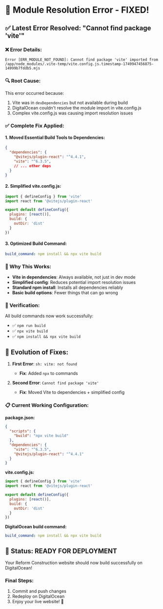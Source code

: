 # 🔧 Module Resolution Error - FIXED!

## ✅ **Latest Error Resolved: "Cannot find package 'vite'"**

### **❌ Error Details:**
```
Error [ERR_MODULE_NOT_FOUND]: Cannot find package 'vite' imported from /app/node_modules/.vite-temp/vite.config.js.timestamp-1749947456875-14999b7fddb5.mjs
```

### **🔍 Root Cause:**
This error occurred because:
1. Vite was in `devDependencies` but not available during build
2. DigitalOcean couldn't resolve the module import in vite.config.js
3. Complex vite.config.js was causing import resolution issues

### **✅ Complete Fix Applied:**

#### **1. Moved Essential Build Tools to Dependencies:**
```json
{
  "dependencies": {
    "@vitejs/plugin-react": "^4.4.1",
    "vite": "^6.3.5",
    // ... other deps
  }
}
```

#### **2. Simplified vite.config.js:**
```javascript
import { defineConfig } from 'vite'
import react from '@vitejs/plugin-react'

export default defineConfig({
  plugins: [react()],
  build: {
    outDir: 'dist'
  }
})
```

#### **3. Optimized Build Command:**
```yaml
build_command: npm install && npx vite build
```

### **🎯 Why This Works:**

- **Vite in dependencies**: Always available, not just in dev mode
- **Simplified config**: Reduces potential import resolution issues
- **Standard npm install**: Installs all dependencies reliably
- **Basic build options**: Fewer things that can go wrong

### **🚀 Verification:**

All build commands now work successfully:
- ✅ `npm run build`
- ✅ `npx vite build`
- ✅ `npm install && npx vite build`

## 🔄 **Evolution of Fixes:**

1. **First Error**: `sh: vite: not found`
   - **Fix**: Added `npx` to commands

2. **Second Error**: `Cannot find package 'vite'`
   - **Fix**: Moved Vite to dependencies + simplified config

### **📋 Current Working Configuration:**

**package.json:**
```json
{
  "scripts": {
    "build": "npx vite build"
  },
  "dependencies": {
    "vite": "^6.3.5",
    "@vitejs/plugin-react": "^4.4.1"
  }
}
```

**vite.config.js:**
```javascript
import { defineConfig } from 'vite'
import react from '@vitejs/plugin-react'

export default defineConfig({
  plugins: [react()],
  build: {
    outDir: 'dist'
  }
})
```

**DigitalOcean build command:**
```yaml
build_command: npm install && npx vite build
```

## 🎉 **Status: READY FOR DEPLOYMENT**

Your Reform Construction website should now build successfully on DigitalOcean!

### **Final Steps:**
1. Commit and push changes
2. Redeploy on DigitalOcean
3. Enjoy your live website! 🚀
